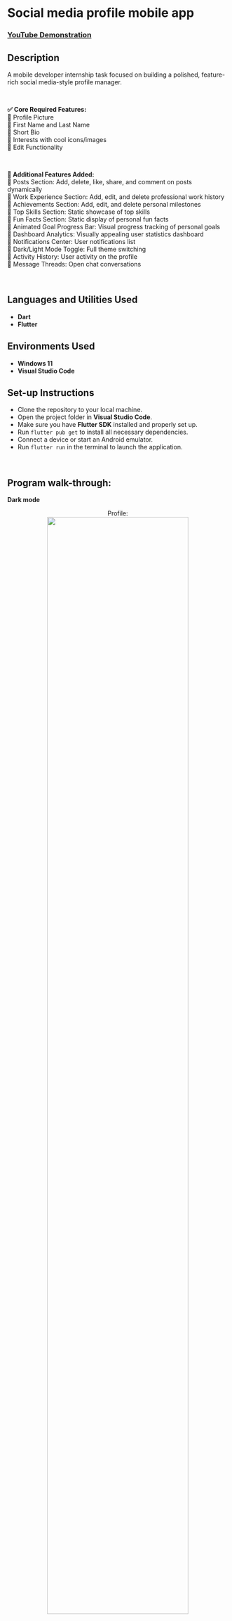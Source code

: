 <h1>Social media profile mobile app</h1>

 ### [YouTube Demonstration](https://youtu.be/NnzHUL_FwGg)

<h2>Description</h2>

A mobile developer internship task focused on building a polished, feature-rich social media-style profile manager.

<br/>

<b>✅ Core Required Features:</b><br/>
🔹 Profile Picture<br/>
🔹 First Name and Last Name<br/>
🔹 Short Bio<br/>
🔹 Interests with cool icons/images<br/>
🔹 Edit Functionality<br/>

<br/>

<b>🚀 Additional Features Added:</b><br/>
🔹 Posts Section: Add, delete, like, share, and comment on posts dynamically<br/>
🔹 Work Experience Section: Add, edit, and delete professional work history<br/>
🔹 Achievements Section: Add, edit, and delete personal milestones<br/>
🔹 Top Skills Section: Static showcase of top skills<br/>
🔹 Fun Facts Section: Static display of personal fun facts<br/>
🔹 Animated Goal Progress Bar: Visual progress tracking of personal goals<br/>
🔹 Dashboard Analytics: Visually appealing user statistics dashboard<br/>
🔹 Notifications Center: User notifications list<br/>
🔹 Dark/Light Mode Toggle: Full theme switching<br/>
🔹 Activity History: User activity on the profile<br/>
🔹 Message Threads: Open chat conversations <br/>

<br/>

<h2>Languages and Utilities Used</h2>

- <b>Dart</b><br/>
- <b>Flutter</b>

<h2>Environments Used</h2>

- <b>Windows 11</b><br/>
- <b>Visual Studio Code</b>

<h2>Set-up Instructions</h2>

- Clone the repository to your local machine.<br/>
- Open the project folder in <b>Visual Studio Code</b>.<br/>
- Make sure you have <b>Flutter SDK</b> installed and properly set up.<br/>
- Run <code>flutter pub get</code> to install all necessary dependencies.<br/>
- Connect a device or start an Android emulator.<br/>
- Run <code>flutter run</code> in the terminal to launch the application.<br/>

<br/>

<h2>Program walk-through:</h2>

<b>Dark mode</b>

<p align="center">
Profile: <br/>
<img src="https://i.imgur.com/I6JS3Uo.png" height="80%" width="80%" />
<br />
<br />
<img src="https://i.imgur.com/XE8boS5.png" height="80%" width="80%" />
<br />
<br />
<img src="https://i.imgur.com/W2UibVX.png" height="80%" width="80%" />
<br />
<br />
Profile update: <br/>
<img src="https://i.imgur.com/jBm9M5U.png" height="80%" width="80%" />
<br />
<br />
Dashboard: <br/>
<img src="https://i.imgur.com/mR2AhTz.png" height="80%" width="80%" />
<br />
<br />
Messages: <br/>
<img src="https://i.imgur.com/WWbixPc.png" height="80%" width="80%" />
<br />
<br />
Chat: <br/>
<img src="https://i.imgur.com/RbdyNKH.png" height="80%" width="80%" />
<br />
<br />
Notifications: <br/>
<img src="https://i.imgur.com/XQLMCcL.png" height="80%" width="80%" />
<br />
<br />
Activity history: <br/>
<img src="https://i.imgur.com/VZpz3yP.png" height="80%" width="80%" />
<br />
<br />





